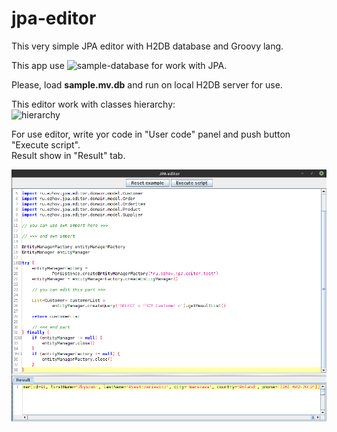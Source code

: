 # jpa-editor

This very simple JPA editor with H2DB database and Groovy lang.  

This app use ![sample-database](https://github.com/ezhov-da/sample-database) for work with JPA.  

Please, load **sample.mv.db** and run on local H2DB server for use.

This editor work with classes hierarchy:  
![hierarchy](https://github.com/ezhov-da/jpa-editor/blob/master/diagram.png?raw=true)

For use editor, write yor code in "User code" panel and push button "Execute script".  
Result show in "Result" tab.  

![screenshot](https://github.com/ezhov-da/jpa-editor/blob/master/app.png?raw=true)